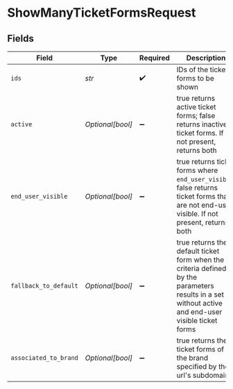 # ShowManyTicketFormsRequest


## Fields

| Field                                                                                                                                              | Type                                                                                                                                               | Required                                                                                                                                           | Description                                                                                                                                        |
| -------------------------------------------------------------------------------------------------------------------------------------------------- | -------------------------------------------------------------------------------------------------------------------------------------------------- | -------------------------------------------------------------------------------------------------------------------------------------------------- | -------------------------------------------------------------------------------------------------------------------------------------------------- |
| `ids`                                                                                                                                              | *str*                                                                                                                                              | :heavy_check_mark:                                                                                                                                 | IDs of the ticket forms to be shown                                                                                                                |
| `active`                                                                                                                                           | *Optional[bool]*                                                                                                                                   | :heavy_minus_sign:                                                                                                                                 | true returns active ticket forms; false returns inactive ticket forms. If not present, returns both                                                |
| `end_user_visible`                                                                                                                                 | *Optional[bool]*                                                                                                                                   | :heavy_minus_sign:                                                                                                                                 | true returns ticket forms where `end_user_visible`; false returns ticket forms that are not end-user visible. If not present, returns both         |
| `fallback_to_default`                                                                                                                              | *Optional[bool]*                                                                                                                                   | :heavy_minus_sign:                                                                                                                                 | true returns the default ticket form when the criteria defined by the parameters results in a set without active and end-user visible ticket forms |
| `associated_to_brand`                                                                                                                              | *Optional[bool]*                                                                                                                                   | :heavy_minus_sign:                                                                                                                                 | true returns the ticket forms of the brand specified by the url's subdomain                                                                        |